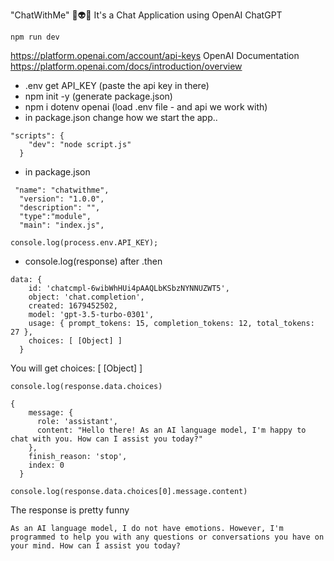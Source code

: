 "ChatWithMe" 💬👽💋
It's a Chat Application using OpenAI ChatGPT

`npm run dev`

https://platform.openai.com/account/api-keys
OpenAI Documentation
https://platform.openai.com/docs/introduction/overview

- .env get API_KEY (paste the api key in there)
- npm init -y (generate package.json)
- npm i dotenv openai (load .env file - and api we work with)
- in package.json change how we start the app..

```
"scripts": {
    "dev": "node script.js"
  }
```

- in package.json

```
 "name": "chatwithme",
  "version": "1.0.0",
  "description": "",
  "type":"module",
  "main": "index.js",
```

```
console.log(process.env.API_KEY);
```

- console.log(response) after .then

```
data: {
    id: 'chatcmpl-6wibWhHUi4pAAQLbKSbzNYNNUZWT5',
    object: 'chat.completion',
    created: 1679452502,
    model: 'gpt-3.5-turbo-0301',
    usage: { prompt_tokens: 15, completion_tokens: 12, total_tokens: 27 },
    choices: [ [Object] ]
  }
```

You will get choices: [ [Object] ]

```
console.log(response.data.choices)
```

```
{
    message: {
      role: 'assistant',
      content: "Hello there! As an AI language model, I'm happy to chat with you. How can I assist you today?"
    },
    finish_reason: 'stop',
    index: 0
  }

```

```
console.log(response.data.choices[0].message.content)
```

The response is pretty funny

```
As an AI language model, I do not have emotions. However, I'm programmed to help you with any questions or conversations you have on your mind. How can I assist you today?
```
